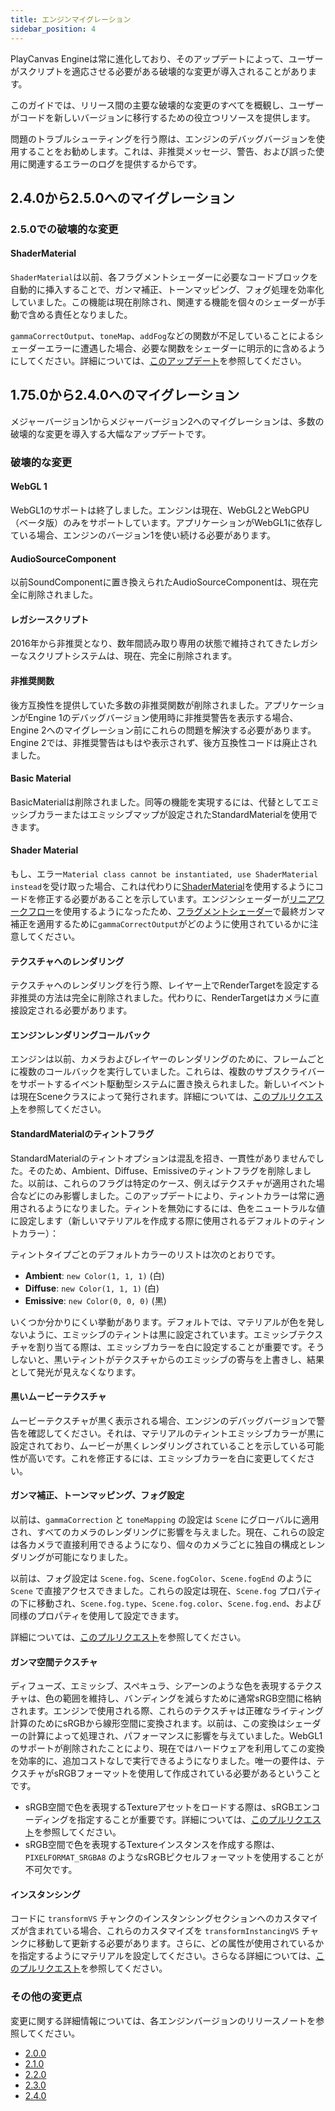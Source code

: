 ```yaml
---
title: エンジンマイグレーション
sidebar_position: 4
---
```


PlayCanvas Engineは常に進化しており、そのアップデートによって、ユーザーがスクリプトを適応させる必要がある破壊的な変更が導入されることがあります。

このガイドでは、リリース間の主要な破壊的な変更のすべてを概観し、ユーザーがコードを新しいバージョンに移行するための役立つリソースを提供します。

問題のトラブルシューティングを行う際は、エンジンのデバッグバージョンを使用することをお勧めします。これは、非推奨メッセージ、警告、および誤った使用に関連するエラーのログを提供するからです。

## 2.4.0から2.5.0へのマイグレーション

### 2.5.0での破壊的な変更

#### ShaderMaterial

`ShaderMaterial`は以前、各フラグメントシェーダーに必要なコードブロックを自動的に挿入することで、ガンマ補正、トーンマッピング、フォグ処理を効率化していました。この機能は現在削除され、関連する機能を個々のシェーダーが手動で含める責任となりました。

`gammaCorrectOutput`、`toneMap`、`addFog`などの関数が不足していることによるシェーダーエラーに遭遇した場合、必要な関数をシェーダーに明示的に含めるようにしてください。詳細については、[このアップデート](https://github.com/playcanvas/engine/pull/7331)を参照してください。

## 1.75.0から2.4.0へのマイグレーション

メジャーバージョン1からメジャーバージョン2へのマイグレーションは、多数の破壊的な変更を導入する大幅なアップデートです。

### 破壊的な変更

#### WebGL 1

WebGL1のサポートは終了しました。エンジンは現在、WebGL2とWebGPU（ベータ版）のみをサポートしています。アプリケーションがWebGL1に依存している場合、エンジンのバージョン1を使い続ける必要があります。

#### AudioSourceComponent

以前SoundComponentに置き換えられたAudioSourceComponentは、現在完全に削除されました。

#### レガシースクリプト

2016年から非推奨となり、数年間読み取り専用の状態で維持されてきたレガシーなスクリプトシステムは、現在、完全に削除されます。

#### 非推奨関数

後方互換性を提供していた多数の非推奨関数が削除されました。アプリケーションがEngine 1のデバッグバージョン使用時に非推奨警告を表示する場合、Engine 2へのマイグレーション前にこれらの問題を解決する必要があります。Engine 2では、非推奨警告はもはや表示されず、後方互換性コードは廃止されました。

#### Basic Material

BasicMaterialは削除されました。同等の機能を実現するには、代替としてエミッシブカラーまたはエミッシブマップが設定されたStandardMaterialを使用できます。

#### Shader Material

もし、エラー`Material class cannot be instantiated, use ShaderMaterial instead`を受け取った場合、これは代わりに[ShaderMaterial][1]を使用するようにコードを修正する必要があることを示しています。エンジンシェーダーが[リニアワークフロー][2]を使用するようになったため、[フラグメントシェーダー][3]で最終ガンマ補正を適用するために`gammaCorrectOutput`がどのように使用されているかに注意してください。

#### テクスチャへのレンダリング

テクスチャへのレンダリングを行う際、レイヤー上でRenderTargetを設定する非推奨の方法は完全に削除されました。代わりに、RenderTargetはカメラに直接設定される必要があります。

#### エンジンレンダリングコールバック

エンジンは以前、カメラおよびレイヤーのレンダリングのために、フレームごとに複数のコールバックを実行していました。これらは、複数のサブスクライバーをサポートするイベント駆動型システムに置き換えられました。新しいイベントは現在Sceneクラスによって発行されます。詳細については、[このプルリクエスト](https://github.com/playcanvas/engine/pull/7156)を参照してください。

#### StandardMaterialのティントフラグ

StandardMaterialのティントオプションは混乱を招き、一貫性がありませんでした。そのため、Ambient、Diffuse、Emissiveのティントフラグを削除しました。以前は、これらのフラグは特定のケース、例えばテクスチャが適用された場合などにのみ影響しました。このアップデートにより、ティントカラーは常に適用されるようになりました。ティントを無効にするには、色をニュートラルな値に設定します（新しいマテリアルを作成する際に使用されるデフォルトのティントカラー）：

ティントタイプごとのデフォルトカラーのリストは次のとおりです。

* **Ambient**: `new Color(1, 1, 1)` (白)
* **Diffuse**: `new Color(1, 1, 1)` (白)
* **Emissive**: `new Color(0, 0, 0)` (黒)

いくつか分かりにくい挙動があります。デフォルトでは、マテリアルが色を発しないように、エミッシブのティントは黒に設定されています。エミッシブテクスチャを割り当てる際は、エミッシブカラーを白に設定することが重要です。そうしないと、黒いティントがテクスチャからのエミッシブの寄与を上書きし、結果として発光が見えなくなります。

#### 黒いムービーテクスチャ

ムービーテクスチャが黒く表示される場合、エンジンのデバッグバージョンで警告を確認してください。それは、マテリアルのティントエミッシブカラーが黒に設定されており、ムービーが黒くレンダリングされていることを示している可能性が高いです。これを修正するには、エミッシブカラーを白に変更してください。

#### ガンマ補正、トーンマッピング、フォグ設定

以前は、`gammaCorrection` と `toneMapping` の設定は `Scene` にグローバルに適用され、すべてのカメラのレンダリングに影響を与えました。現在、これらの設定は各カメラで直接利用できるようになり、個々のカメラごとに独自の構成とレンダリングが可能になりました。

以前は、フォグ設定は `Scene.fog`、`Scene.fogColor`、`Scene.fogEnd` のように `Scene` で直接アクセスできました。これらの設定は現在、`Scene.fog` プロパティの下に移動され、`Scene.fog.type`、`Scene.fog.color`、`Scene.fog.end`、および同様のプロパティを使用して設定できます。

詳細については、[このプルリクエスト](https://github.com/playcanvas/engine/pull/7101)を参照してください。

#### ガンマ空間テクスチャ

ディフューズ、エミッシブ、スペキュラ、シアーンのような色を表現するテクスチャは、色の範囲を維持し、バンディングを減らすために通常sRGB空間に格納されます。エンジンで使用される際、これらのテクスチャは正確なライティング計算のためにsRGBから線形空間に変換されます。以前は、この変換はシェーダーの計算によって処理され、パフォーマンスに影響を与えていました。WebGL1のサポートが削除されたことにより、現在ではハードウェアを利用してこの変換を効率的に、追加コストなしで実行できるようになりました。唯一の要件は、テクスチャがsRGBフォーマットを使用して作成されている必要があるということです。

*   sRGB空間で色を表現するTextureアセットをロードする際は、sRGBエンコーディングを指定することが重要です。詳細については、[このプルリクエスト](https://github.com/playcanvas/engine/pull/6739)を参照してください。
*   sRGB空間で色を表現するTextureインスタンスを作成する際は、`PIXELFORMAT_SRGBA8` のようなsRGBピクセルフォーマットを使用することが不可欠です。

#### インスタンシング

コードに `transformVS` チャンクのインスタンシングセクションへのカスタマイズが含まれている場合、これらのカスタマイズを `transformInstancingVS` チャンクに移動して更新する必要があります。さらに、どの属性が使用されているかを指定するようにマテリアルを設定してください。さらなる詳細については、[このプルリクエスト](https://github.com/playcanvas/engine/pull/6867)を参照してください。

### その他の変更点

変更に関する詳細情報については、各エンジンバージョンのリリースノートを参照してください。

*   [2.0.0](https://github.com/playcanvas/engine/releases/tag/v2.0.0)
*   [2.1.0](https://github.com/playcanvas/engine/releases/tag/v2.1.0)
*   [2.2.0](https://github.com/playcanvas/engine/releases/tag/v2.2.0)
*   [2.3.0](https://github.com/playcanvas/engine/releases/tag/v2.3.0)
*   [2.4.0](https://github.com/playcanvas/engine/releases/tag/v2.4.0)

[1]: /user-manual/graphics/shaders/
[2]: /user-manual/graphics/linear-workflow/
[3]: /user-manual/graphics/shaders/#fragment-shader
